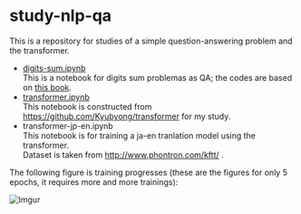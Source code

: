 # study-nlp-qa

This is a repository for studies of a simple question-answering problem and the transformer.

- [digits-sum.ipynb](https://github.com/yoheikikuta/study-nlp-qa/blob/master/digits-sum.ipynb)  
  This is a notebook for digits sum problemas as QA; the codes are based on [this book](https://www.amazon.co.jp/%E8%A9%B3%E8%A7%A3-%E3%83%87%E3%82%A3%E3%83%BC%E3%83%97%E3%83%A9%E3%83%BC%E3%83%8B%E3%83%B3%E3%82%B0-TensorFlow%E3%83%BBKeras%E3%81%AB%E3%82%88%E3%82%8B%E6%99%82%E7%B3%BB%E5%88%97%E3%83%87%E3%83%BC%E3%82%BF%E5%87%A6%E7%90%86-%E5%B7%A3%E7%B1%A0-%E6%82%A0%E8%BC%94/dp/4839962510).
- [transformer.ipynb](https://github.com/yoheikikuta/study-nlp-qa/blob/master/transformer.ipynb)  
  This notebook is constructed from https://github.com/Kyubyong/transformer for my study.
- transformer-jp-en.ipynb  
  This notebook is for training a ja-en tranlation model using the transformer.  
  Dataset is taken from http://www.phontron.com/kftt/ .

The following figure is training progresses (these are the figures for only 5 epochs, it requires more and more trainings):

![Imgur](https://i.imgur.com/rg0cxka.png)
